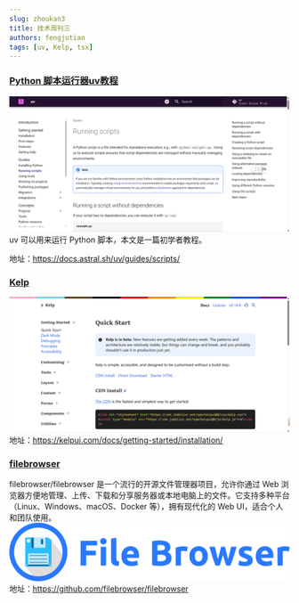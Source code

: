 ```yaml
---
slug: zhoukan3
title: 技术周刊三
authors: fengjutian
tags: [uv, Kelp, tsx]
---
```


### [Python 脚本运行器uv教程](https://docs.astral.sh/uv/guides/scripts/)
![alt text](./static/imgs/uv.png)
uv 可以用来运行 Python 脚本，本文是一篇初学者教程。

地址：https://docs.astral.sh/uv/guides/scripts/

### [Kelp](https://kelpui.com/docs/getting-started/installation/)
![alt text](./static/imgs/kelp.png)
地址：https://kelpui.com/docs/getting-started/installation/

### [filebrowser](https://github.com/filebrowser/filebrowser)
filebrowser/filebrowser 是一个流行的开源文件管理器项目，允许你通过 Web 浏览器方便地管理、上传、下载和分享服务器或本地电脑上的文件。它支持多种平台（Linux、Windows、macOS、Docker 等），拥有现代化的 Web UI，适合个人和团队使用。
![alt text](./static/imgs/filebrowser.png)
地址：https://github.com/filebrowser/filebrowser